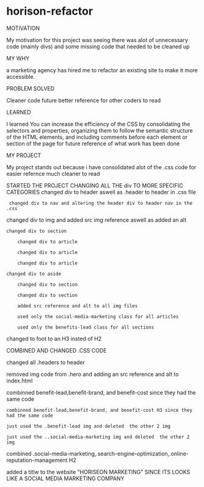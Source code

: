 # horison-refactor
MOTIVATION

My motivation for this project was seeing there was alot of unnecessary code (mainly divs) and some missing code that needed to be cleaned up 

MY WHY 

a marketing agency has hired me to refactor an existing site to make it more accessible.

PROBLEM SOLVED

Cleaner code future better reference for other coders to read

LEARNED

I learned You can increase the efficiency of the CSS by consolidating the selectors and properties, organizing them to follow the semantic structure of the HTML elements, and including comments before each element or section of the page for future reference of what work has been done

MY PROJECT

My project stands out because i have consolidated alot of the .css code for easier refernce much cleaner to read




  STARTED THE PROJECT CHANGING ALL THE div TO MORE SPECIFIC CATEGORIES
    changed div to header aswell as .header to header in .css file
    
     changed div to nav and altering the header div to header nav in the .css
 
changed div to img and added src img reference aswell as added an alt 
   
    changed div to section
    
        changed div to article
  
        changed div to article
 
        changed div to article
       
    changed div to aside
    
        changed div to section
    
        changed div to section

        added src reference and alt to all img files 

        used only the social-media-marketing class for all articles

        used only the benefits-lead class for all sections

changed to foot to an H3 insted of H2
  




COMBINED AND CHANGED .CSS CODE 

changed all .headers to header 

removed img code from .hero and adding an src reference and alt to index.html

combinned benefit-lead,benefit-brand, and benefit-cost since they had the same code

    combinned benefit-lead,benefit-brand, and benefit-cost H3 since they had the same code  

    just used the .benefit-lead img and deleted  the other 2 img 

    just used the ..social-media-marketing img and deleted  the other 2 img

combined .social-media-marketing,.search-engine-optimization,.online-reputation-management H2 

added a titlw to the website "HORISEON MARKETING" SINCE ITS LOOKS LIKE A SOCIAL MEDIA MARKETING COMPANY


